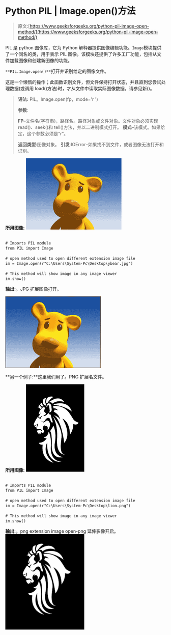 # Python PIL | Image.open()方法

> 原文:[https://www.geeksforgeeks.org/python-pil-image-open-method/](https://www.geeksforgeeks.org/python-pil-image-open-method/)

PIL 是 python 图像库，它为 Python 解释器提供图像编辑功能。`Image`模块提供了一个同名的类，用于表示 PIL 图像。该模块还提供了许多工厂功能，包括从文件加载图像和创建新图像的功能。

`**PIL.Image.open()**`打开并识别给定的图像文件。

这是一个懒惰的操作；此函数识别文件，但文件保持打开状态，并且直到您尝试处理数据(或调用 load()方法)时，才从文件中读取实际图像数据。请参见新()。

> **语法:** PIL。Image.open(fp，mode='r ')
> 
> **参数**:
> 
> **FP**–文件名(字符串)，路径名。路径对象或文件对象。文件对象必须实现 read()、seek()和 tell()方法，并以二进制模式打开。
> **模式**–该模式。如果给定，这个参数必须是“r”。
> 
> **返回类型**:图像对象。
> **引发**:IOError–如果找不到文件，或者图像无法打开和识别。

**所用图像:**
![](img/4b8bfc2d655bf1e4ef3e5cdd9f7f35db.png)

```

# Imports PIL module 
from PIL import Image

# open method used to open different extension image file
im = Image.open(r"C:\Users\System-Pc\Desktop\ybear.jpg") 

# This method will show image in any image viewer 
im.show() 
```

**输出:**。JPG 扩展图像打开。

![](img/51c1a752ce01eeabd639dad93c068774.png)

**另一个例子:**这里我们用了。PNG 扩展名文件。

**所用图像:**
![](img/08a214a1e5988cf4929b6a61d30200e8.png)

```

# Imports PIL module 
from PIL import Image

# open method used to open different extension image file
im = Image.open(r"C:\Users\System-Pc\Desktop\lion.png") 

# This method will show image in any image viewer 
im.show() 
```

**输出:**。png extension image open-png 延伸影像开启。
![](img/995fea3a18ae902e2d30828977ac071f.png)